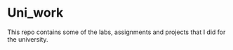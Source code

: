 # Uni_work
This repo contains some of the labs, assignments and projects that I did for the university.
